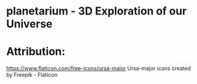 # planetarium - 3D Exploration of our Universe 




# Attribution:
https://www.flaticon.com/free-icons/ursa-major Ursa-major icons created by Freepik - Flaticon
